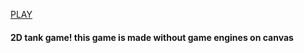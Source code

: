 <a href="https://dmitrii-shap.github.io/canvas-funny-tank-game/" target="_blank">PLAY</a>

#### 2D tank game! this game is made without game engines on canvas